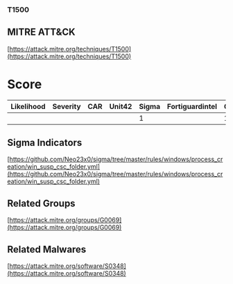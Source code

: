 
### T1500
## MITRE ATT&CK
[https://attack.mitre.org/techniques/T1500](https://attack.mitre.org/techniques/T1500)

# Score

| Likelihood | Severity | CAR | Unit42 | Sigma | Fortiguardintel | Groups | Malwares | Tools |
| ---------- | -------- | --- | ------ | ----- | --------------- | ---  | --- | --- |
 |   |   |   |   | 1 |   | 1 | 1 |   |



## Sigma Indicators

[https://github.com/Neo23x0/sigma/tree/master/rules/windows/process_creation/win_susp_csc_folder.yml](https://github.com/Neo23x0/sigma/tree/master/rules/windows/process_creation/win_susp_csc_folder.yml)
[]()


## Related Groups

[https://attack.mitre.org/groups/G0069](https://attack.mitre.org/groups/G0069)
[]()


## Related Malwares

[https://attack.mitre.org/software/S0348](https://attack.mitre.org/software/S0348)
[]()
